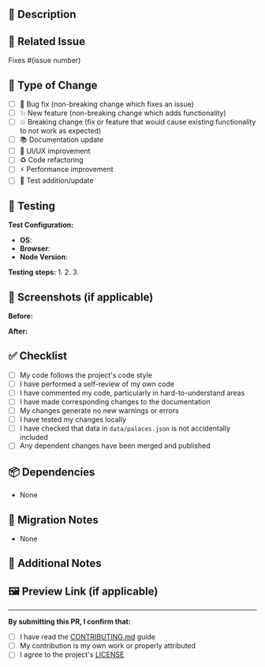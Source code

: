 ## 📝 Description

<!-- Provide a brief description of the changes in this PR -->

## 🔗 Related Issue

<!-- Link to the issue this PR addresses -->
Fixes #(issue number)

## 🎯 Type of Change

<!-- Mark the relevant option with an "x" -->

- [ ] 🐛 Bug fix (non-breaking change which fixes an issue)
- [ ] ✨ New feature (non-breaking change which adds functionality)
- [ ] 💥 Breaking change (fix or feature that would cause existing functionality to not work as expected)
- [ ] 📚 Documentation update
- [ ] 🎨 UI/UX improvement
- [ ] ♻️ Code refactoring
- [ ] ⚡ Performance improvement
- [ ] 🧪 Test addition/update

## 🧪 Testing

<!-- Describe how you tested your changes -->

**Test Configuration:**
- **OS**: 
- **Browser**: 
- **Node Version**: 

**Testing steps:**
1. 
2. 
3. 

## 📸 Screenshots (if applicable)

<!-- Add screenshots to demonstrate the changes -->

**Before:**

**After:**

## ✅ Checklist

<!-- Mark completed items with an "x" -->

- [ ] My code follows the project's code style
- [ ] I have performed a self-review of my own code
- [ ] I have commented my code, particularly in hard-to-understand areas
- [ ] I have made corresponding changes to the documentation
- [ ] My changes generate no new warnings or errors
- [ ] I have tested my changes locally
- [ ] I have checked that data in `data/palaces.json` is not accidentally included
- [ ] Any dependent changes have been merged and published

## 📦 Dependencies

<!-- List any new dependencies added or updated -->

- None
<!-- OR -->
<!-- - package-name@version - reason for adding -->

## 🔄 Migration Notes

<!-- If this PR requires users to migrate data or config, explain here -->

- None
<!-- OR -->
<!-- - Users need to... -->

## 📝 Additional Notes

<!-- Any additional information that reviewers should know -->

## 🖼️ Preview Link (if applicable)

<!-- Link to a deployed preview of the changes -->

---

**By submitting this PR, I confirm that:**
- [ ] I have read the [CONTRIBUTING.md](../CONTRIBUTING.md) guide
- [ ] My contribution is my own work or properly attributed
- [ ] I agree to the project's [LICENSE](../LICENSE)